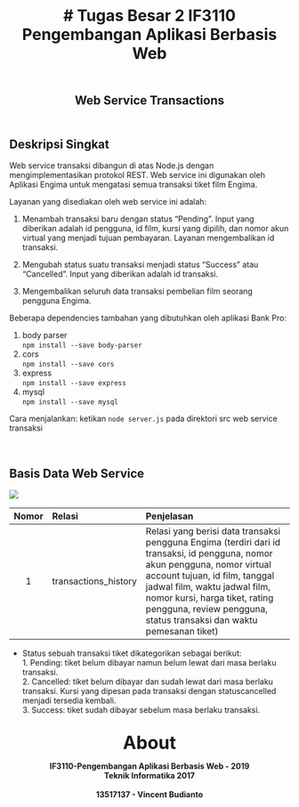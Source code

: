 <h1 align="center">
    <b>
        <br>
        # Tugas Besar 2 IF3110 Pengembangan Aplikasi Berbasis Web
        <br>
    </b>
</h1>

<h2 align="center">
    <b>
        <br>
        Web Service Transactions
        <br>
        <br>
    </b>
</h2>

## Deskripsi Singkat
Web service transaksi dibangun di atas Node.js dengan mengimplementasikan protokol ​REST​. ​Web service ini digunakan oleh Aplikasi Engima untuk mengatasi semua transaksi tiket film Engima.

Layanan yang disediakan oleh ​web service ​ini adalah:
1. Menambah transaksi baru dengan status “Pending”. Input yang diberikan adalah id pengguna, id film, kursi yang dipilih, dan nomor akun virtual yang menjadi tujuan pembayaran. Layanan mengembalikan id transaksi.

2. Mengubah status suatu transaksi menjadi status “Success” atau “Cancelled”. Input yang diberikan adalah id transaksi.

3. Mengembalikan seluruh data transaksi pembelian film seorang pengguna Engima.

Beberapa dependencies tambahan yang dibutuhkan oleh aplikasi Bank Pro:
1. body parser <br>
```npm install --save body-parser```
2. cors <br>
```npm install --save cors```
3. express <br>
```npm install --save express```
4. mysql <br>
```npm install --save mysql```

Cara menjalankan:
ketikan ```node server.js``` pada direktori src web service transaksi

<br>

## Basis Data Web Service
![](screenshots/database_diagram.png)

| Nomor | Relasi               | Penjelasan                                                                       |
|:-----:|:---------------------|:---------------------------------------------------------------------------------|
| 1     | transactions_history | Relasi yang berisi data transaksi pengguna Engima (terdiri dari id transaksi, id pengguna, nomor akun pengguna, nomor virtual account tujuan, id film, tanggal jadwal film, waktu jadwal film, nomor kursi, harga tiket, rating pengguna, review pengguna, status transaksi dan waktu pemesanan tiket) |

* Status sebuah transaksi tiket dikategorikan sebagai berikut:<br>1. Pending​: tiket belum dibayar namun belum lewat dari masa berlaku transaksi.<br>2. Cancelled​: tiket belum dibayar dan sudah lewat dari masa berlaku transaksi. Kursi yang dipesan pada transaksi dengan status ​cancelled menjadi tersedia kembali.<br>3. Success​: tiket sudah dibayar sebelum masa berlaku transaksi.

<p align="center">
    <b>
        <br>
        <font size="6">
            About
        </font>
    </b>
</p>

<p align="center">
    <b>
        IF3110-Pengembangan Aplikasi Berbasis Web - 2019
        <br>
        Teknik Informatika 2017
        <br>
        <br>
        13517137 - Vincent Budianto
    </b>
</p>